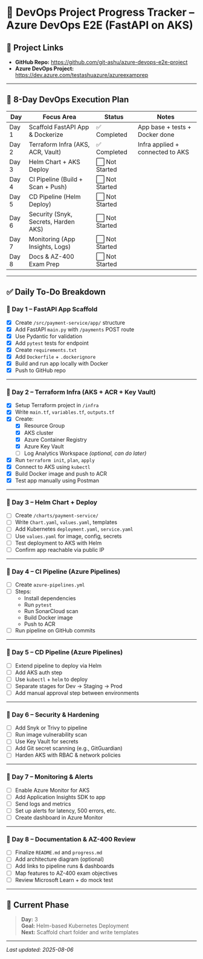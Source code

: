 # 📘 DevOps Project Progress Tracker – Azure DevOps E2E (FastAPI on AKS)

## 🔗 Project Links

- **GitHub Repo:** https://github.com/git-ashu/azure-devops-e2e-project  
- **Azure DevOps Project:** https://dev.azure.com/testashuazure/azureexamprep

---

## 📅 8-Day DevOps Execution Plan

| Day | Focus Area                       | Status       | Notes                           |
|-----|----------------------------------|--------------|---------------------------------|
| Day 1 | Scaffold FastAPI App & Dockerize | ✅ Completed | App base + tests + Docker done |
| Day 2 | Terraform Infra (AKS, ACR, Vault) | ✅ Completed | Infra applied + connected to AKS |
| Day 3 | Helm Chart + AKS Deploy          | ⬜ Not Started |                                 |
| Day 4 | CI Pipeline (Build + Scan + Push) | ⬜ Not Started |                                 |
| Day 5 | CD Pipeline (Helm Deploy)        | ⬜ Not Started |                                 |
| Day 6 | Security (Snyk, Secrets, Harden AKS) | ⬜ Not Started |                                 |
| Day 7 | Monitoring (App Insights, Logs)  | ⬜ Not Started |                                 |
| Day 8 | Docs & AZ-400 Exam Prep          | ⬜ Not Started |                                 |

---

## ✅ Daily To-Do Breakdown

### 📌 Day 1 – FastAPI App Scaffold

- [x] Create `/src/payment-service/app/` structure  
- [x] Add FastAPI `main.py` with `/payments` POST route  
- [x] Use Pydantic for validation  
- [x] Add `pytest` tests for endpoint  
- [x] Create `requirements.txt`  
- [x] Add `Dockerfile` + `.dockerignore`  
- [x] Build and run app locally with Docker  
- [x] Push to GitHub repo  

---

### 📌 Day 2 – Terraform Infra (AKS + ACR + Key Vault)

- [x] Setup Terraform project in `/infra`  
- [x] Write `main.tf`, `variables.tf`, `outputs.tf`  
- [x] Create:  
  - [x] Resource Group  
  - [x] AKS cluster  
  - [x] Azure Container Registry  
  - [x] Azure Key Vault  
  - [ ] Log Analytics Workspace *(optional, can do later)*  
- [x] Run `terraform init`, `plan`, `apply`  
- [x] Connect to AKS using `kubectl`  
- [x] Build Docker image and push to ACR  
- [x] Test app manually using Postman

---

### 📌 Day 3 – Helm Chart + Deploy

- [ ] Create `/charts/payment-service/`  
- [ ] Write `Chart.yaml`, `values.yaml`, templates  
- [ ] Add Kubernetes `deployment.yaml`, `service.yaml`  
- [ ] Use `values.yaml` for image, config, secrets  
- [ ] Test deployment to AKS with Helm  
- [ ] Confirm app reachable via public IP

---

### 📌 Day 4 – CI Pipeline (Azure Pipelines)

- [ ] Create `azure-pipelines.yml`  
- [ ] Steps:  
  - Install dependencies  
  - Run `pytest`  
  - Run SonarCloud scan  
  - Build Docker image  
  - Push to ACR  
- [ ] Run pipeline on GitHub commits

---

### 📌 Day 5 – CD Pipeline (Azure Pipelines)

- [ ] Extend pipeline to deploy via Helm  
- [ ] Add AKS auth step  
- [ ] Use `kubectl` + `helm` to deploy  
- [ ] Separate stages for Dev → Staging → Prod  
- [ ] Add manual approval step between environments

---

### 📌 Day 6 – Security & Hardening

- [ ] Add Snyk or Trivy to pipeline  
- [ ] Run image vulnerability scan  
- [ ] Use Key Vault for secrets  
- [ ] Add Git secret scanning (e.g., GitGuardian)  
- [ ] Harden AKS with RBAC & network policies

---

### 📌 Day 7 – Monitoring & Alerts

- [ ] Enable Azure Monitor for AKS  
- [ ] Add Application Insights SDK to app  
- [ ] Send logs and metrics  
- [ ] Set up alerts for latency, 500 errors, etc.  
- [ ] Create dashboard in Azure Monitor

---

### 📌 Day 8 – Documentation & AZ-400 Review

- [ ] Finalize `README.md` and `progress.md`  
- [ ] Add architecture diagram (optional)  
- [ ] Add links to pipeline runs & dashboards  
- [ ] Map features to AZ-400 exam objectives  
- [ ] Review Microsoft Learn + do mock test

---

## 🧭 Current Phase

> **Day:** 3  
> **Goal:** Helm-based Kubernetes Deployment  
> **Next:** Scaffold chart folder and write templates

---

_Last updated: 2025-08-06_
 
